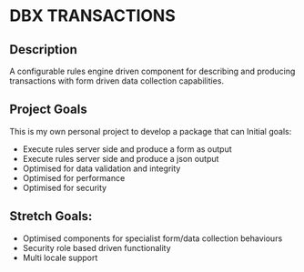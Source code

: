 DBX TRANSACTIONS
================
## Description 
A configurable rules engine driven component for describing and producing transactions with form driven data collection capabilities.

## Project Goals
This is my own personal project to develop a package that can Initial goals:

* Execute rules server side and produce a form as output
* Execute rules server side and produce a json output
* Optimised for data validation and integrity
* Optimised for performance
* Optimised for security

## Stretch Goals:
* Optimised components for specialist form/data collection behaviours
* Security role based driven functionality
* Multi locale support

